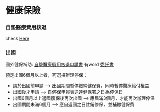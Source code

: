 # 健康保險


### 自墊醫療費用核退
check [Here](http://www.nhi.gov.tw/menu.aspx?menu=18&menu_id=702)

### 出國

國外健保補助:
[自墊醫療費用核退申請書](http://www.nhi.gov.tw/Resource/webdata/11788_2_1040320%E5%85%A8%E6%B0%91%E5%81%A5%E5%BA%B7%E4%BF%9D%E9%9A%AA%E8%87%AA%E5%A2%8A%E9%86%AB%E7%99%82%E8%B2%BB%E7%94%A8%E6%A0%B8%E9%80%80%E7%94%B3%E8%AB%8B%E6%9B%B8.pdf) 有word
[委託書](http://www.nhi.gov.tw/Resource/webdata/20159_2_102%E5%A7%94%E8%A8%97%E6%9B%B8.pdf)


預定出國6個月以上者，可選擇辦理停保：
- 請於出國前申請 --> 出國期間暫停繳納健保費，同時暫停醫療給付權益
- 出國後才申請 --> 自停保申報表送達健保署之日為停保日
- 出國6個月以上返國復保後再次出國 --> 應屆滿3個月，才能再次辦理停保
- 出國期間未滿6個月 --> 應自返國之日註銷停保，並補繳健保費

